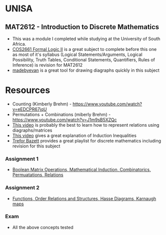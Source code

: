 # UNISA

## MAT2612 - Introduction to Discrete Mathematics
- This was a module I completed while studying at the University of South Africa.
- [COS2661 Formal Logic II](https://github.com/luyandamncube/UNISA/tree/master/year2/COS2661) is a great subject to complete before this one as most of it's syllabus (Logical Statements/Arguments, Logical Possibility, Truth Tables, Conditional Statements, Quantifiers, Rules of Inference) is revision for MAT2612
- [madebyevan](http://madebyevan.com/fsm/) is a great tool for drawing diagraphs quickly in this subject

# Resources 
- Counting (Kimberly Brehm) - https://www.youtube.com/watch?v=eEDCPR67jqU
- Permutations + Combinations (miberly Brehm) - https://www.youtube.com/watch?v=J1m9sB5XZQc
- [This video](https://slideplayer.com/slide/8569093/) is probably the best to learn how to represent relations using diagraphs/matrices
- [This video](https://www.youtube.com/watch?v=5iWlsp55N_s) gives a great explanation of Induction Inequalities
- [Trefor Bazett](https://www.youtube.com/playlist?list=PLHXZ9OQGMqxersk8fUxiUMSIx0DBqsKZS) provides a great playlist for discrete mathematics including revision for this subject

### Assignment 1
* [Boolean Matrix Operations, Mathematical Induction, Combinatorics, Permuatations, Relations](https://github.com/luyandamncube/UNISA/tree/master/year2/MAT2612/ASS1/ASS1.txt)

### Assignment 2
* [Functions, Order Relations and Structures, Hasse Diagrams, Karnaugh maps](https://github.com/luyandamncube/UNISA/tree/master/year2/MAT2612/ASS2/ASS2.docx)

### Exam
- All the above concepts tested

